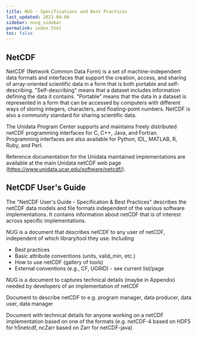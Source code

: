 ```yaml
---
title: NUG - Specifications and Best Practices
last_updated: 2021-04-06
sidebar: nnug_sidebar
permalink: index.html
toc: false
---
```


## NetCDF

<!-- NOTE:
Text mainly from [netCDF home page](https://www.unidata.ucar.edu/software/netcdf/),
self-describing and portable bit from NUG/guide.md#netcdf_purpose
-->

NetCDF (Network Common Data Form) is a set of
machine-independent data formats and interfaces
that support the creation, access, and sharing
of array-oriented scientific data
in a form that is both portable and self-describing.
"Self-describing" means that a dataset includes information defining the data it contains.
"Portable" means that the data in a dataset is represented in a form that can be accessed
by computers with different ways of storing integers, characters, and floating-point numbers.
NetCDF is also a community standard for sharing scientific data.

The Unidata Program Center supports and maintains freely distributed
netCDF programming interfaces for C, C++, Java, and Fortran.
Programming interfaces are also available
for Python, IDL, MATLAB, R, Ruby, and Perl.

Reference documentation for the Unidata maintained implementations
are available at the main Unidata netCDF web page (https://www.unidata.ucar.edu/software/netcdf/).

## NetCDF User's Guide

The "NetCDF User's Guide - Specification & Best Practices"
describes the netCDF data models and file formats
independent of the various software implementations.
It contains information about netCDF that is of interest across specific implementations.

<!-- NOTE:
Text from Roadmap.md
-->

NUG is a document that describes netCDF to any user of netCDF,
independent of which library/tool they use. Including

* Best practices
* Basic attribute conventions (units, valid_min, etc.)
* How to use netCDF (gallery of tools)
* External conventions (e.g., CF, UGRID) - see current list/page

NUG is a document to captures technical details
(maybe in Appendix) needed by developers of an implementation of netCDF

Document to describe netCDF to e.g. program manager, data producer,
data user, data manager

Document with technical details for anyone working
on a netCDF implementation
based on one of the formats
(e.g. netCDF-4 based on HDF5 for h5netcdf,
ncZarr based on Zarr for netCDF-java)
